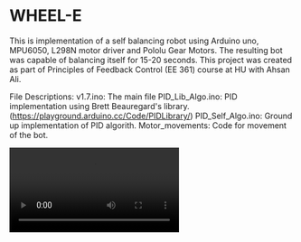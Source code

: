 # WHEEL-E
This is implementation of a self balancing robot using Arduino uno, MPU6050, L298N motor driver and Pololu Gear Motors. The resulting bot was capable of balancing itself for 15-20 seconds. This project was created as part of Principles of Feedback Control (EE 361) course at HU with Ahsan Ali.

File Descriptions:
v1.7.ino: The main file
PID_Lib_Algo.ino: PID implementation using Brett Beauregard's library. (https://playground.arduino.cc/Code/PIDLibrary/)
PID_Self_Algo.ino: Ground up implementation of PID algorith.
Motor_movements: Code for movement of the bot.

![](untitled.mp4)
